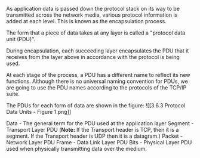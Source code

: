 As application data is passed down the protocol stack on its way to be transmitted across the network media, various protocol information is added at each level. This is known as the encapsulation process.

The form that a piece of data takes at any layer is called a "protocol data unit (PDU)".

During encapsulation, each succeeding layer encapsulates the PDU that it receives from the layer above in accordance with the protocol is being used.

At each stage of the process, a PDU has a different name to reflect its new functions. Although there is no universal naming convention for PDUs, we are going to use the PDU names according to the protocols of the TCP/IP suite.

The PDUs for each form of data are shown in the figure:
![[3.6.3 Protocol Data Units - Figure 1.png]]

Data - The general term for the PDU used at the application layer
Segment - Transport Layer PDU (**Note:** If the Transport header is TCP, then it is a segment. If the Transport header is UDP then it is a datagram.)
Packet - Network Layer PDU
Frame - Data Link Layer PDU
Bits - Physical Layer PDU used when physically transmitting data over the medium.
